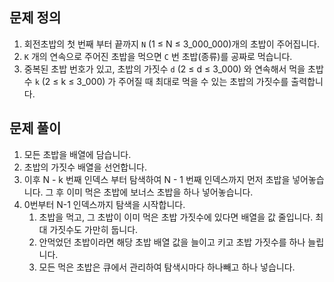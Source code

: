 ## 문제 정의

1. 회전초밥의 첫 번째 부터 끝까지 `N` (1 ≤ N ≤ 3_000_000)개의 초밥이 주어집니다.
2. `K` 개의 연속으로 주어진 초밥을 먹으면 `C` 번 초밥(종류)를 공짜로 먹습니다.
3. 중복된 초밥 번호가 있고, 초밥의 가짓수 `d` (2 ≤ d ≤ 3_000) 와 연속해서 먹을 초밥 수 `k` (2 ≤ k ≤ 3_000) 가 주어질 때 최대로 먹을 수 있는 초밥의 가짓수를 출력합니다.

## 문제 풀이

1. 모든 초밥을 배열에 담습니다.
2. 초밥의 가짓수 배열을 선언합니다.
3. 이후 N - k 번째 인덱스 부터 탐색하여 N - 1 번째 인덱스까지 먼저 초밥을 넣어놓습니다. 그 후 이미 먹은 초밥에 보너스 초밥을 하나 넣어놓습니다.
4. 0번부터 N-1 인덱스까지 탐색을 시작합니다.
    1. 초밥을 먹고, 그 초밥이 이미 먹은 초밥 가짓수에 있다면 배열을 값 줄입니다. 최대 가짓수도 가만히 둡니다.
    2. 안먹었던 초밥이라면 해당 초밥 배열 값을 늘이고 키고 초밥 가짓수를 하나 늘립니다.
    3. 모든 먹은 초밥은 큐에서 관리하여 탐색시마다 하나빼고 하나 넣습니다.